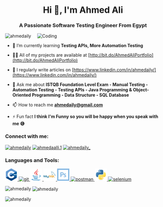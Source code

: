 <h1 align="center">Hi 👋, I'm Ahmed Ali</h1>
<h3 align="center">A Passionate Software Testing Engineer From Egypt</h3>
<img align="right" alt="Coding" width="400" src="https://media0.giphy.com/media/umYMU8G2ixG5mJBDo5/200w.webp?cid=ecf05e47ehzqavvnz2g1nphbk80qaccurctz7fodasgo310f&rid=200w.webp&ct=g>

<p align="left"> <img src="https://komarev.com/ghpvc/?username=ahmedaily&label=Profile%20views&color=0e75b6&style=flat" alt="ahmedaily" /> </p>

- 🌱 I’m currently learning **Testing APIs, More Automation Testing**

- 👨‍💻 All of my projects are available at [http://bit.do/AhmedAliPortfolio](http://bit.do/AhmedAliPortfolio)

- 📝 I regularly write articles on [https://www.linkedin.com/in/ahmedaily/](https://www.linkedin.com/in/ahmedaily/)

- 💬 Ask me about **ISTQB Foundation Level Exam - Manual Testing - Automation Testing - Testing APIs - Java Programming & Object-Oriented Programming - Data Structure - SQL Database**

- 📫 How to reach me **ahmedaily@gmail.com**

- ⚡ Fun fact **I think I'm Funny so you will be happy when you speak with me 😅**

<h3 align="left">Connect with me:</h3>
<p align="left">
<a href="https://linkedin.com/in/ahmedaily" target="blank"><img align="center" src="https://raw.githubusercontent.com/rahuldkjain/github-profile-readme-generator/master/src/images/icons/Social/linked-in-alt.svg" alt="ahmedaily" height="30" width="40" /></a>
<a href="https://fb.com/ahmedaalli.1" target="blank"><img align="center" src="https://raw.githubusercontent.com/rahuldkjain/github-profile-readme-generator/master/src/images/icons/Social/facebook.svg" alt="ahmedaalli.1" height="30" width="40" /></a>
<a href="https://instagram.com/ahmedaily_" target="blank"><img align="center" src="https://raw.githubusercontent.com/rahuldkjain/github-profile-readme-generator/master/src/images/icons/Social/instagram.svg" alt="ahmedaily_" height="30" width="40" /></a>
</p>

<h3 align="left">Languages and Tools:</h3>
<p align="left"> <a href="https://www.w3schools.com/cpp/" target="_blank" rel="noreferrer"> <img src="https://raw.githubusercontent.com/devicons/devicon/master/icons/cplusplus/cplusplus-original.svg" alt="cplusplus" width="40" height="40"/> </a> <a href="https://git-scm.com/" target="_blank" rel="noreferrer"> <img src="https://www.vectorlogo.zone/logos/git-scm/git-scm-icon.svg" alt="git" width="40" height="40"/> </a> <a href="https://www.java.com" target="_blank" rel="noreferrer"> <img src="https://raw.githubusercontent.com/devicons/devicon/master/icons/java/java-original.svg" alt="java" width="40" height="40"/> </a> <a href="https://www.mysql.com/" target="_blank" rel="noreferrer"> <img src="https://raw.githubusercontent.com/devicons/devicon/master/icons/mysql/mysql-original-wordmark.svg" alt="mysql" width="40" height="40"/> </a> <a href="https://www.photoshop.com/en" target="_blank" rel="noreferrer"> <img src="https://raw.githubusercontent.com/devicons/devicon/master/icons/photoshop/photoshop-line.svg" alt="photoshop" width="40" height="40"/> </a> <a href="https://postman.com" target="_blank" rel="noreferrer"> <img src="https://www.vectorlogo.zone/logos/getpostman/getpostman-icon.svg" alt="postman" width="40" height="40"/> </a> <a href="https://www.python.org" target="_blank" rel="noreferrer"> <img src="https://raw.githubusercontent.com/devicons/devicon/master/icons/python/python-original.svg" alt="python" width="40" height="40"/> </a> <a href="https://www.selenium.dev" target="_blank" rel="noreferrer"> <img src="https://raw.githubusercontent.com/detain/svg-logos/780f25886640cef088af994181646db2f6b1a3f8/svg/selenium-logo.svg" alt="selenium" width="40" height="40"/> </a> </p>

<p><img align="left" src="https://github-readme-stats.vercel.app/api/top-langs?username=ahmedaily&show_icons=true&locale=en&layout=compact" alt="ahmedaily" /></p>

<p>&nbsp;<img align="center" src="https://github-readme-stats.vercel.app/api?username=ahmedaily&show_icons=true&locale=en" alt="ahmedaily" /></p>

<p><img align="center" src="https://github-readme-streak-stats.herokuapp.com/?user=ahmedaily&" alt="ahmedaily" /></p>
